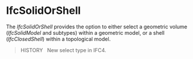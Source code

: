 # IfcSolidOrShell

The _IfcSolidOrShell_ provides the option to either select a geometric volume (_IfcSolidModel_ and subtypes) within a geometric model, or a shell (_IfcClosedShell_) within a topological model.
<!-- end of short definition -->


> HISTORY   New select type in IFC4.
